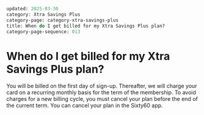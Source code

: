 ```meta
updated: 2025-03-30
category: Xtra Savings Plus
category-page: category-xtra-savings-plus
title: When do I get billed for my Xtra Savings Plus plan?
category-page-sequence: 013
```

# When do I get billed for my Xtra Savings Plus plan? 

You will be billed on the first day of sign-up. Thereafter, we will charge your card on a recurring monthly basis for the term of the membership. To avoid charges for a new billing cycle, you must cancel your plan before the end of the current term. You can cancel your plan in the Sixty60 app. 